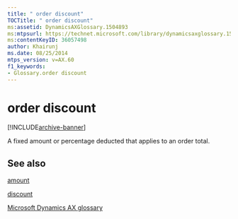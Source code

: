 ```yaml
---
title: " order discount"
TOCTitle: " order discount"
ms:assetid: DynamicsAXGlossary.1504893
ms:mtpsurl: https://technet.microsoft.com/library/dynamicsaxglossary.1504893(v=AX.60)
ms:contentKeyID: 36057498
author: Khairunj
ms.date: 08/25/2014
mtps_version: v=AX.60
f1_keywords:
- Glossary.order discount
---
```


# order discount


[!INCLUDE[archive-banner](includes/archive-banner.md)]

A fixed amount or percentage deducted that applies to an order total.

## See also

[amount](amount.md)

[discount](discount.md)

[Microsoft Dynamics AX glossary](glossary/microsoft-dynamics-ax-glossary.md)

  


